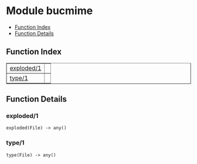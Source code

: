 

# Module bucmime #
* [Function Index](#index)
* [Function Details](#functions)

<a name="index"></a>

## Function Index ##


<table width="100%" border="1" cellspacing="0" cellpadding="2" summary="function index"><tr><td valign="top"><a href="#exploded-1">exploded/1</a></td><td></td></tr><tr><td valign="top"><a href="#type-1">type/1</a></td><td></td></tr></table>


<a name="functions"></a>

## Function Details ##

<a name="exploded-1"></a>

### exploded/1 ###

`exploded(File) -> any()`

<a name="type-1"></a>

### type/1 ###

`type(File) -> any()`

